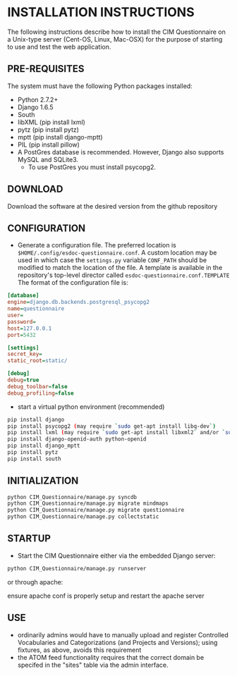 # INSTALLATION INSTRUCTIONS

The following instructions describe how to install the CIM Questionnaire on a Unix-type server (Cent-OS, Linux, Mac-OSX) for the purpose of starting to use and test the web application. 

## PRE-REQUISITES

The system must have the following Python packages installed:

* Python 2.7.2+
* Django 1.6.5
* South
* libXML (pip install lxml)
* pytz (pip install pytz)
* mptt (pip install django-mptt)
* PIL (pip install pillow)
* A PostGres database is recommended.  However, Django also supports MySQL and SQLite3.
    * To use PostGres you must install psycopg2.

## DOWNLOAD

Download the software at the desired version from the github repository

## CONFIGURATION

* Generate a configuration file. The preferred location is ``$HOME/.config/esdoc-questionnaire.conf``. A custom location may be used in which case the ``settings.py`` variable ``CONF_PATH`` should be modified to match the location of the file. A template is available in the repository's top-level director called ``esdoc-questionnaire.conf.TEMPLATE`` The format of the configuration file is:

```ini
[database]
engine=django.db.backends.postgresql_psycopg2
name=questionnaire
user=
password=
host=127.0.0.1
port=5432

[settings]
secret_key=
static_root=static/

[debug]
debug=true
debug_toolbar=false
debug_profiling=false
```

* start a virtual python environment (recommended)

```sh
pip install django
pip install psycopg2 (may require `sudo get-apt install libq-dev`)
pip install lxml (may require `sudo get-apt install libxml2` and/or `sudo get-apt install libxslt`)
pip install django-openid-auth python-openid
pip install django_mptt
pip install pytz
pip install south
```

## INITIALIZATION

```sh
python CIM_Questionnaire/manage.py syncdb 
python CIM_Questionnaire/manage.py migrate mindmaps
python CIM_Questionnaire/manage.py migrate questionnaire
python CIM_Questionnaire/manage.py collectstatic
```

## STARTUP

* Start the CIM Questionnaire either via the embedded Django server:

```sh
python CIM_Questionnaire/manage.py runserver
```

  or through apache:

  ensure apache conf is properly setup and restart the apache server

## USE

* ordinarily admins would have to manually upload and register Controlled Vocabularies and Categorizations (and Projects and Versions); using fixtures, as above, avoids this requirement
* the ATOM feed functionality requires that the correct domain be specifed in the "sites" table via the admin interface.
